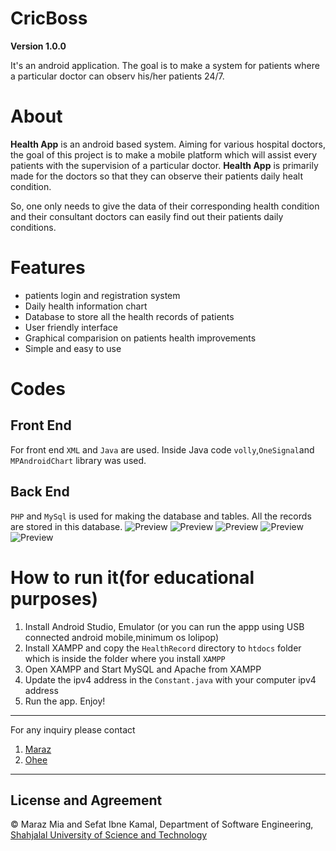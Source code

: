 # CricBoss
**Version 1.0.0**

It's an android application. The goal is to make a system for patients where a particular doctor can observ his/her patients 24/7.

# About
**Health App** is an android based system. Aiming for various hospital doctors, the goal of this project is to make a mobile platform which will assist every patients with the supervision of a particular doctor. **Health App** is primarily made for the doctors so that they can observe their patients daily healt condition.

So, one only needs to give the data of their corresponding health condition and their consultant doctors can easily find out their patients daily conditions.

# Features
- patients login and registration system
- Daily health information chart
- Database to store all the health records of patients
- User friendly interface
- Graphical comparision on patients health improvements
- Simple and easy to use


# Codes
## Front End
For front end `XML` and `Java` are used. Inside Java code `volly`,`OneSignal`and `MPAndroidChart` library was used.
## Back End
`PHP` and `MySql` is used for making the database and tables. All the records are stored in this database.
![Preview](https://github.com/MarazMia/Android-App-Project/blob/main/img1%20.png)
![Preview](https://github.com/MarazMia/Android-App-Project/blob/main/img2%20.png)
![Preview](https://github.com/MarazMia/Android-App-Project/blob/main/img3%20.png)
![Preview](https://github.com/MarazMia/Android-App-Project/blob/main/img4%20.png)
![Preview](https://github.com/MarazMia/Android-App-Project/blob/main/img5%20.png)


# How to run it(for educational purposes)
1) Install Android Studio, Emulator (or you can run the appp using USB connected android mobile,minimum os lolipop)
2) Install XAMPP and copy the `HealthRecord` directory to `htdocs` folder which is inside the folder where you install `XAMPP` 
3) Open XAMPP and Start MySQL and Apache from XAMPP
4) Update the ipv4 address in the `Constant.java` with your computer ipv4 address
5) Run the app. Enjoy! 


---
For any inquiry please contact
1. [Maraz](maraj262000@gmail.com)
2. [Ohee](sfiohee@gmail.com)
---

## License and Agreement
© Maraz Mia and Sefat Ibne Kamal, Department of Software Engineering, [Shahjalal University of Science and Technology](https://www.sust.edu/)
